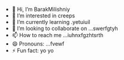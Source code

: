 - 👋 Hi, I’m BarakMilishniy
- 👀 I’m interested in creeps
- 🌱 I’m currently learning .yetuiuil
- 💞️ I’m looking to collaborate on ...swerfgtyh
- 📫 How to reach me ...iuhnxfgzhtsrth
- 😄 Pronouns: ...fvewf
- ⚡ Fun fact: yo yo 
<!--
BarakMilishniy/BarakMilishniy is a ✨ special ✨ repository because its `README.md` (this file) appears on your GitHub profile.
You can click the Preview link to take a look at your changes.
--
